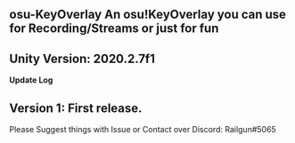 osu-KeyOverlay
An osu!KeyOverlay you can use for Recording/Streams or just for fun
---------------------------
Unity Version: 2020.2.7f1
---------------------------
**Update Log**

Version 1:
First release.
---------------------------
Please Suggest things with Issue or Contact over Discord: Railgun#5065
